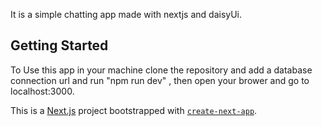 
It is a simple chatting app made with nextjs and daisyUi.

## Getting Started
To Use this app in your machine clone the repository and add a database connection url and run "npm run dev" , then open your brower and go to localhost:3000.

This is a [Next.js](https://nextjs.org/) project bootstrapped with [`create-next-app`](https://github.com/vercel/next.js/tree/canary/packages/create-next-app).



